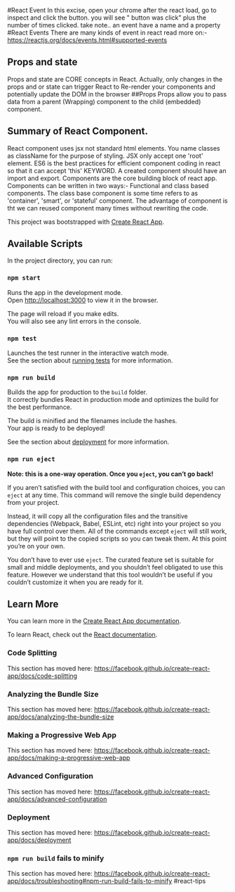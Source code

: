 
#React Event
In this excise, open your chrome after the react load,  go to inspect and click the button.
you will see " button was click" plus the number of times clicked. take note.. an event have a name and a property
#React Events
There are many kinds of event in react read more on:-
https://reactjs.org/docs/events.html#supported-events
## Props and state
 Props and state are CORE concepts in React. Actually, only changes in the props and or state can trigger React to 
 Re-render your components and potentially update the DOM in the browser 
 ##Props
 Props allow you to pass data from a parent (Wrapping) component to the child (embedded) component.
## Summary of React Component.
React component uses jsx not standard html elements.
You name classes as className for the purpose of styling.
JSX only accept one 'root' element.
ES6 is the best practices for efficient component coding in react so that it can accept 'this' KEYWORD.
A created component should have an import and export.
Components are the core building block of react app.
Components can be written in two ways:- Functional and class based components.
The class base component is some time refers to as 'container', 'smart', or 'stateful' component.
The advantage of component is tht we can reused component many times without  rewriting the code.



This project was bootstrapped with [Create React App](https://github.com/facebook/create-react-app).

## Available Scripts

In the project directory, you can run:

### `npm start`

Runs the app in the development mode.<br>
Open [http://localhost:3000](http://localhost:3000) to view it in the browser.

The page will reload if you make edits.<br>
You will also see any lint errors in the console.

### `npm test`

Launches the test runner in the interactive watch mode.<br>
See the section about [running tests](https://facebook.github.io/create-react-app/docs/running-tests) for more information.

### `npm run build`

Builds the app for production to the `build` folder.<br>
It correctly bundles React in production mode and optimizes the build for the best performance.

The build is minified and the filenames include the hashes.<br>
Your app is ready to be deployed!

See the section about [deployment](https://facebook.github.io/create-react-app/docs/deployment) for more information.

### `npm run eject`

**Note: this is a one-way operation. Once you `eject`, you can’t go back!**

If you aren’t satisfied with the build tool and configuration choices, you can `eject` at any time. This command will remove the single build dependency from your project.

Instead, it will copy all the configuration files and the transitive dependencies (Webpack, Babel, ESLint, etc) right into your project so you have full control over them. All of the commands except `eject` will still work, but they will point to the copied scripts so you can tweak them. At this point you’re on your own.

You don’t have to ever use `eject`. The curated feature set is suitable for small and middle deployments, and you shouldn’t feel obligated to use this feature. However we understand that this tool wouldn’t be useful if you couldn’t customize it when you are ready for it.

## Learn More

You can learn more in the [Create React App documentation](https://facebook.github.io/create-react-app/docs/getting-started).

To learn React, check out the [React documentation](https://reactjs.org/).

### Code Splitting

This section has moved here: https://facebook.github.io/create-react-app/docs/code-splitting

### Analyzing the Bundle Size

This section has moved here: https://facebook.github.io/create-react-app/docs/analyzing-the-bundle-size

### Making a Progressive Web App

This section has moved here: https://facebook.github.io/create-react-app/docs/making-a-progressive-web-app

### Advanced Configuration

This section has moved here: https://facebook.github.io/create-react-app/docs/advanced-configuration

### Deployment

This section has moved here: https://facebook.github.io/create-react-app/docs/deployment

### `npm run build` fails to minify

This section has moved here: https://facebook.github.io/create-react-app/docs/troubleshooting#npm-run-build-fails-to-minify
#react-tips
